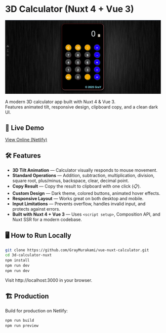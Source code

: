# 3D Calculator (Nuxt 4 + Vue 3)

![3D Calculator Preview](./screenshot.jpg)

A modern 3D calculator app built with Nuxt 4 & Vue 3.  
Features animated tilt, responsive design, clipboard copy, and a clean dark UI.

## 🚀 Live Demo

[View Online (Netlify)](https://calculator-bygray.netlify.app/)

## 🛠️ Features

- **3D Tilt Animation** — Calculator visually responds to mouse movement.
- **Standard Operations** — Addition, subtraction, multiplication, division, square root, plus/minus, backspace, clear, decimal point.
- **Copy Result** — Copy the result to clipboard with one click (📋).
- **Custom Design** — Dark theme, colored buttons, animated hover effects.
- **Responsive Layout** — Works great on both desktop and mobile.
- **Input Limitations** — Prevents overflow, handles invalid input, and protects against errors.
- **Built with Nuxt 4 + Vue 3** — Uses `<script setup>`, Composition API, and Nuxt SSR for a modern codebase.

## 🖥️ How to Run Locally

```bash
git clone https://github.com/GrayMurakami/vue-nuxt-calculator.git
cd 3d-calculator-nuxt
npm install
npm run dev
npm run dev
```
Visit http://localhost:3000 in your browser.


## 🏗️ Production
Build for production on Netlify:

```bash
npm run build
npm run preview
